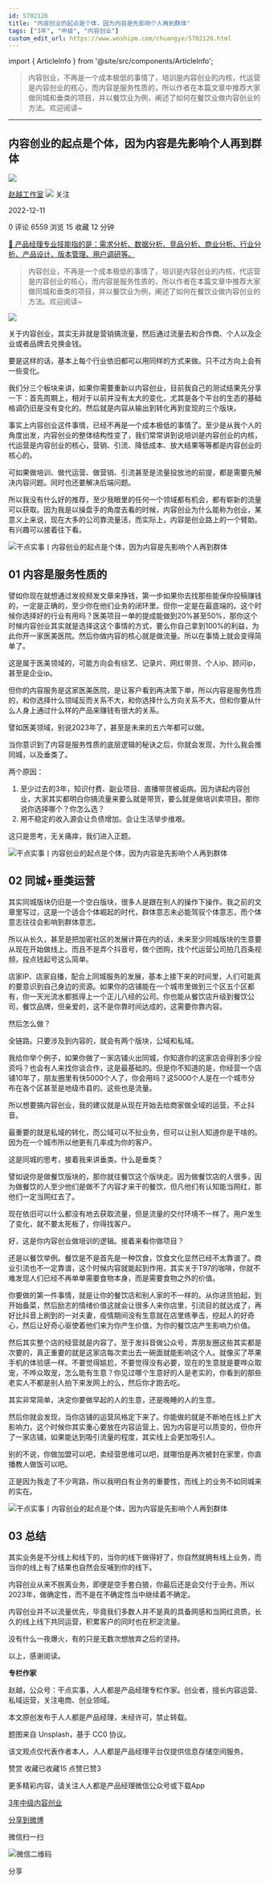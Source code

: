 ```yaml
---
id: 5702126
title: "内容创业的起点是个体，因为内容是先影响个人再到群体"
tags: ["3年", "中级", "内容创业"]
custom_edit_url: https://www.woshipm.com/chuangye/5702126.html
---
```

import { ArticleInfo } from '@site/src/components/ArticleInfo';

<ArticleInfo
    author="赵越工作室"
    authorLink="https://www.woshipm.com/u/1458436"
    published="2022-12-11"
    views={6559}
    comments={0}
    collects={15}
/>

> 内容创业，不再是一个成本极低的事情了，培训是内容创业的内核，代运营是内容创业的核心，而内容是服务性质的，所以作者在本篇文章中推荐大家做同城和垂类的项目，并以餐饮业为例，阐述了如何在餐饮业做内容创业的方法。欢迎阅读~

---

## 内容创业的起点是个体，因为内容是先影响个人再到群体

[![](https://static.woshipm.com/APP_U_202209_20220901001029_6681.jpg?imageView2/1/w/72/h/72/q/100)](https://www.woshipm.com/u/1458436)

[赵越工作室](https://www.woshipm.com/u/1458436) ![](https://static.woshipm.com/tag/1121_1@2x.png) 关注

2022-12-11

0 评论 6559 浏览 15 收藏 12 分钟

[🔗 产品经理专业技能指的是：需求分析、数据分析、竞品分析、商业分析、行业分析、产品设计、版本管理、用户调研等。](https://ke.qidianla.com/courses/90pm)

> 内容创业，不再是一个成本极低的事情了，培训是内容创业的内核，代运营是内容创业的核心，而内容是服务性质的，所以作者在本篇文章中推荐大家做同城和垂类的项目，并以餐饮业为例，阐述了如何在餐饮业做内容创业的方法。欢迎阅读~

![](https://image.woshipm.com/wp-files/2022/12/FxtSAasU8LI6FdLbX2bS.jpg)

关于内容创业，其实无非就是营销搞流量，然后通过流量去和合作商、个人以及企业或者品牌去兑换金钱。

要是这样的话，基本上每个行业依旧都可以用同样的方式来做。只不过方向上会有一些变化。

我们分三个板块来讲，如果你需要重新以内容创业，目前我自己的测试结果先分享一下：首先周期上，相对于以前并没有太大的变化，尤其是各个平台的生态的基础格调仍旧是没有变化的。然后就是内容从输出到转化再到变现的三个版块。

事实上内容创业这件事情，已经不再是一个成本极低的事情了。至少是从我个人的角度出发，内容创业的整体结构性变了，我们常常讲到说培训是内容创业的内核，代运营是内容创业的核心，营销、引流、降低成本、放大结果等等都是内容创业的核心的。

可如果做培训、做代运营、做营销、引流甚至是流量投放池的前提，都是需要先解决内容问题。同时也还要解决后端问题。

所以我没有什么好的推荐，至少我眼里的任何一个领域都有机会，都有崭新的流量可以获取。因为我是以操盘手的角度去看的时候，内容创业为什么能称为创业，某意义上来说，现在大多的公司靠流量活，而实际上，内容是创业路上的一个臂助。有兴趣可以接着往下看。

![干点实事丨内容创业的起点是个体，因为内容是先影响个人再到群体](https://image.woshipm.com/wp-files/2022/12/DeUu6Ivi7AVUeYwv5DBh.jpeg)

## 01 内容是服务性质的

譬如你现在就想通过发视频发文章来挣钱，第一步如果你去找那些能保你投稿赚钱的，一定是正确的，至少你在他们业务的闭环里。但你一定是在最底端的。这个时候你选择好的行业有用吗？医美项目一单的提成能做到20%甚至50%，那你这个时候内容创业其实就是选择这这个事情的方式，要么你自己拿到100%的利益，为此你开一家医美医院。然后你做内容的核心就是做流量。所以在事情上就会变得简单了。

这是属于医美领域的，可能方向会有综艺、记录片、网红带货、个人ip、顾问ip，甚至是企业ip。

但你的内容服务是这家医美医院，是让客户看到再决策下单，所以内容是服务性质的，和你选择什么领域反而关系不大，和你选择什么方向关系不大，但和你要从什么人身上通过什么样的产品来赚钱有很大的关系。

譬如医美领域，别说2023年了，甚至是未来的五六年都可以做。

当你意识到了内容是服务性质的底层逻辑的秘诀之后，你就会发现，为什么我会推同城，以及垂类了。

两个原因：

1.  至少过去的3年，知识付费、副业项目、直播带货被诟病。因为讲起内容创业，大家其实都明白你搞流量来要么就是带货，要么就是做培训卖项目。那你说你选择哪个？你怎么选？
2.  用不稳定的收入源会让负债增加。会让生活举步维艰。

这只是思考，无关痛痒，我们进入正题。

![干点实事丨内容创业的起点是个体，因为内容是先影响个人再到群体](https://image.woshipm.com/wp-files/2022/12/rylyegujy2bpontuUOaA.jpeg)

## 02 同城+垂类运营

其实同城版块仍旧是一个空白版块，很多人是跟在别人的操作下操作。我之前的文章里写过，这是一个适合个体崛起的时代，群体意志未必能驾驭个体意志，而个体意志往往会影响到群体意志。

所以从长久，甚至是把加密社区的发展计算在内的话，未来至少同城版块的生意要从现在开始做线上。而且不是弄个抖音号，做个团购，找个代运营公司拍几百条视频，投点钱起号这么简单。

店家IP、店家自播，配合上同城服务的发展，基本上接下来的时间里，人们可能真的要意识到自己身边的资源。如果你的店铺能在一个城市里做到三个区五个区都有，你一天光流水都抵得上一个正儿八经的公司。你也能从餐饮店升级到餐饮公司，餐饮品牌，但亲爱的，这不是你靠时间达成的，这需要你靠内容。

然后怎么做？

全链路。只要涉及到内容的，就会有两个版块，公域和私域。

我给你举个例子，如果你做了一家店铺火出同城，你知道你的这家店会得到多少投资吗？也会有人来找你谈合作，这是最基础的。但是你不知道的是，你经营一个店铺10年了，朋友圈里有快5000个人了，你会用吗？这5000个人是在一个城市分布在各个区甚至是地级市县的。这些也是流量。

所以想要搞内容创业，我的建议就是从现在开始去给商家做全域的运营。不止抖音。

最重要的就是私域的转化，而公域可以不扯业务，但可以让别人知道你是干啥的。因为在一个城市所以他更有几率成为你的客户。

这是同城的思考，接着我来讲垂类。什么是垂类？

譬如说你是做餐饮版块的，那你就往餐饮这个版块走。因为做餐饮店的人很多，因为做餐饮的人至少他们是做不了内容才来干的餐饮，但凡他们有认知能当网红，那他们一定当网红去了。

现在依旧可以什么都没有地去获取流量，但是流量的交付环境不一样了。用户发生了变化，就不要太死板了，你得找客户。

好，这是你内容创业做培训的逻辑。接着来看你做项目？

还是以餐饮举例。餐饮是不是首先是一种饮食，饮食文化显然已经不太靠谱了。商业引流也不一定靠谱，这个时候内容就能起到作用，其实关于T97的咖啡，你就不难发现人们已经不再单单需要食物本身，而是需要食物之外的价值。

你要做的第一件事情，就是让你的餐饮店和别人家的不一样的。从你进货拍起，到开始备菜，然后励志的情绪价值这就会让很多人来你店里，引流目的就达成了，再好比抖音上刷到的一对夫妻，疫情期间没有生意就在店里练拳击，挖起人的好奇心，然后让好奇心驱使着他们来为你产生价值，为你的餐饮店产生影响力价值。

然后其实整个店的经营就是内容了。至于发抖音做公众号，弄朋友圈这些其实都是次要的，真正重要的就是这家店每次卖出去一碗面就能影响这个人。就像买了苹果手机的体验感一样。不要觉得尴尬，不要觉得没有必要，现在的生意就是要哗众取宠，不哗众取宠，怎么能有生意？你见过哪个生意好的人是老实的，你看到的那些老实人不都是别人拍下来发网上的么，然后你才跑去吃。

其实非常简单，决定你要做早起的人的生意，还是晚睡的人的生意。

然后你就会发现，当你店铺的运营风格定下来了。你能做的就是不断地在线上扩大影响力，这个时候你其实重心要放在内容运营上，因为内容是可以质变的，但你开了一家店铺，如果能达到吸引流量的程度，其实线上会更加吸引人。

别的不说，你做加盟可以吧，卖经营思维可以吧，就哪怕是再次被封在家里，你直播教人做饭可以吧。

正是因为我走了不少弯路，所以我明白有业务的重要性，而线上的业务不如同城来的实在。

![干点实事丨内容创业的起点是个体，因为内容是先影响个人再到群体](https://image.woshipm.com/wp-files/2022/12/RPxxCrZ4FDpQ5WSILoI1.jpeg)

## 03 总结

其实业务是不分线上和线下的，当你的线下做得好了，你自然就拥有线上业务，而当你的线上有了结果也自然会反哺到你的线下。

内容创业从来不脱离业务，即便是空手套白狼，你最后还是会交付于业务。所以2023年，做确定性，而不是在不确定性当中继续着不确定。

内容创业并不以流量优先，毕竟我们多数人并不是真的具备网感和当网红资质，长久的线上线下共同运营，积累客户的同时也在积淀流量。

没有什么一夜爆火，有的只是无数次想放弃之后的坚持。

以上，感谢阅读。

**专栏作家**

赵越，公众号：干点实事，人人都是产品经理专栏作家。创业者，擅长内容运营、私域运营，关注电商、创业领域。

本文原创发布于人人都是产品经理，未经许可，禁止转载。

题图来自 Unsplash，基于 CC0 协议。

该文观点仅代表作者本人，人人都是产品经理平台仅提供信息存储空间服务。

赞赏 收藏已收藏15 点赞已赞3

更多精彩内容，请关注人人都是产品经理微信公众号或下载App

[3年](https://www.woshipm.com/tag/3%e5%b9%b4)[中级](https://www.woshipm.com/tag/%e4%b8%ad%e7%ba%a7)[内容创业](https://www.woshipm.com/tag/%e5%86%85%e5%ae%b9%e5%88%9b%e4%b8%9a)

[分享到微博](https://service.weibo.com/share/share.php?appkey=2775287854&title=内容创业的起点是个体，因为内容是先影响个人再到群体&url=https://www.woshipm.com/chuangye/5702126.html&pic=https://image.woshipm.com/wp-files/2022/12/FxtSAasU8LI6FdLbX2bS.jpg)

微信扫一扫

![微信二维码](https://api.pwmqr.com/qrcode/create/?url=https://www.woshipm.com/chuangye/5702126.html)

分享